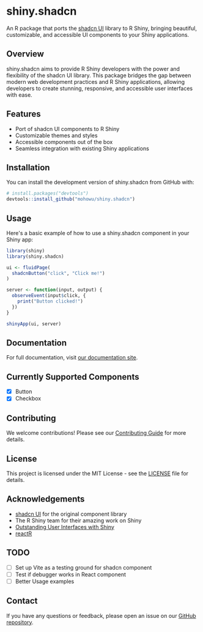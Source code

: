 # shiny.shadcn

An R package that ports the [shadcn UI](https://ui.shadcn.com/) library to R Shiny, bringing beautiful, customizable, and accessible UI components to your Shiny applications.

## Overview

shiny.shadcn aims to provide R Shiny developers with the power and flexibility of the shadcn UI library. This package bridges the gap between modern web development practices and R Shiny applications, allowing developers to create stunning, responsive, and accessible user interfaces with ease.

## Features

- Port of shadcn UI components to R Shiny
- Customizable themes and styles
- Accessible components out of the box
- Seamless integration with existing Shiny applications

## Installation

You can install the development version of shiny.shadcn from GitHub with:

```R
# install.packages("devtools")
devtools::install_github("mohowu/shiny.shadcn")
```

## Usage

Here's a basic example of how to use a shiny.shadcn component in your Shiny app:

```R
library(shiny)
library(shiny.shadcn)

ui <- fluidPage(
  shadcnButton("click", "Click me!")
)

server <- function(input, output) {
  observeEvent(input$click, {
    print("Button clicked!")
  })
}

shinyApp(ui, server)
```

## Documentation

For full documentation, visit [our documentation site](https://mohowu.github.io/shiny.shadcn).

## Currently Supported Components
- [x] Button
- [x] Checkbox

## Contributing

We welcome contributions! Please see our [Contributing Guide](CONTRIBUTING.md) for more details.

## License

This project is licensed under the MIT License - see the [LICENSE](LICENSE) file for details.

## Acknowledgements

- [shadcn UI](https://ui.shadcn.com/) for the original component library
- The R Shiny team for their amazing work on Shiny
- [Outstanding User Interfaces with Shiny](https://unleash-shiny.rinterface.com/)
- [reactR](https://github.com/react-R/reactR)



## TODO

- [ ] Set up Vite as a testing ground for shadcn component
- [ ] Test if debugger works in React component
- [ ] Better Usage examples

## Contact

If you have any questions or feedback, please open an issue on our [GitHub repository](https://github.com/mohowu/shiny.shadcn/issues).
